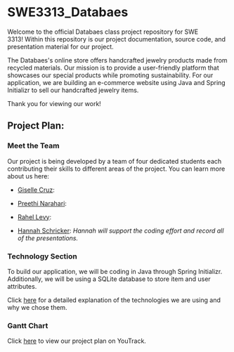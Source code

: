 # SWE3313_Databaes
Welcome to the official Databaes class project repository for SWE 3313! Within this repository is our project documentation, source code, and presentation material for our project.

The Databaes's online store offers handcrafted jewelry products made from recycled materials. Our mission is to provide a user-friendly platform that showcases our special products while promoting sustainability. For our application, we are building an e-commerce website using Java and Spring Initializr to sell our handcrafted jewelry items.

Thank you for viewing our work!

## Project Plan:

### Meet the Team

Our project is being developed by a team of four dedicated students each contributing their skills to different areas of the project. You can learn more about us here: 

- [Giselle Cruz](https://github.com/SWEGC/GiselleResume/blob/main/README.md):

- [Preethi Narahari](/resumes/PreethiRes.md):
  
- [Rahel Levy](https://github.com/Rahellevy/Rahel-Resume/edit/master/README.md):

- [Hannah Schricker](/resumes/Hannah.md): *Hannah will support the coding effort and record all of the presentations.*

### Technology Section

To build our application, we will be coding in Java through Spring Initializr. Additionally, we will be using a SQLite database to store item and user attributes.

Click [here]() for a detailed explanation of the technologies we are using and why we chose them.

### Gantt Chart

Click [here]() to view our project plan on YouTrack.
